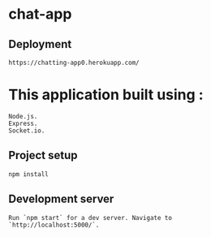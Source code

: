 # chat-app
## Deployment
```
https://chatting-app0.herokuapp.com/
```
# This application built using :
```
Node.js.
Express.
Socket.io.
```
## Project setup
```
npm install
```
## Development server
```
Run `npm start` for a dev server. Navigate to `http://localhost:5000/`. 
```

